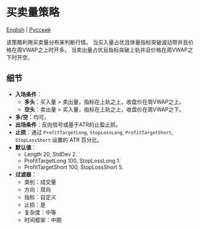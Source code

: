 # 买卖量策略
[English](README.md) | [Русский](README_ru.md)

该策略利用买卖量分布来判断行情。
当买入量占优且体量指标突破波动带并且价格在周VWAP之上时开多。
当卖出量占优且指标突破上轨并且价格在周VWAP之下时开空。

## 细节

- **入场条件**：
  - **多头**：买入量 > 卖出量，指标在上轨之上，收盘价在周VWAP之上。
  - **空头**：卖出量 > 买入量，指标在上轨之上，收盘价在周VWAP之下。
- **多/空**：均可。
- **出场条件**：反向信号或基于ATR的止盈止损。
- **止损**：通过 `ProfitTargetLong`, `StopLossLong`, `ProfitTargetShort`, `StopLossShort` 设置的 ATR 百分比。
- **默认值**：
  - Length 20, StdDev 2.
  - ProfitTargetLong 100, StopLossLong 1.
  - ProfitTargetShort 100, StopLossShort 5.
- **过滤器**：
  - 类别：成交量
  - 方向：双向
  - 指标：自定义
  - 止损：是
  - 复杂度：中等
  - 时间框架：中期

